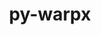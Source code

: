 ---
title: "py-warpx"
layout: cache
categories: [package, develop-2024-08-04]
meta: {"versions": ["23.08"], "compilers": ["gcc@=11.4.0", "gcc@=9.4.0", "oneapi@=2024.2.0"], "oss": ["ubuntu20.04", "ubuntu22.04"], "platforms": ["linux"], "targets": ["neoverse_v1", "neoverse_v2", "ppc64le", "x86_64_v3"], "stacks": ["e4s-neoverse-v2", "e4s-neoverse_v1", "e4s-oneapi", "e4s-power", "root"], "num_specs": 5, "num_specs_by_stack": {"e4s-power": 1, "root": 5, "e4s-neoverse_v1": 1, "e4s-neoverse-v2": 1, "e4s-oneapi": 1}}
spec_details: [{"hash": "aej6lucvshs2lelescsv5csgpzbjpmzi", "compiler": "gcc@=9.4.0", "versions": ["23.08"], "os": "ubuntu20.04", "platform": "linux", "target": "ppc64le", "variants": ["build_system=python_pip", "+mpi"], "stacks": ["e4s-power", "root"], "size": "-", "tarball": "https://binaries.spack.io/develop-2024-08-04/build_cache/linux-ubuntu20.04-ppc64le/gcc-9.4.0/py-warpx-23.08/linux-ubuntu20.04-ppc64le-gcc-9.4.0-py-warpx-23.08-aej6lucvshs2lelescsv5csgpzbjpmzi.spack"}, {"hash": "frn7ang77xywbhuzq5cw2wkub7uwrf7g", "compiler": "gcc@=11.4.0", "versions": ["23.08"], "os": "ubuntu22.04", "platform": "linux", "target": "neoverse_v1", "variants": ["build_system=python_pip", "+mpi"], "stacks": ["root", "e4s-neoverse_v1"], "size": "-", "tarball": "https://binaries.spack.io/develop-2024-08-04/build_cache/linux-ubuntu22.04-neoverse_v1/gcc-11.4.0/py-warpx-23.08/linux-ubuntu22.04-neoverse_v1-gcc-11.4.0-py-warpx-23.08-frn7ang77xywbhuzq5cw2wkub7uwrf7g.spack"}, {"hash": "izp2mxdzbfdnpsnx2an3jqxaam36foxi", "compiler": "gcc@=11.4.0", "versions": ["23.08"], "os": "ubuntu22.04", "platform": "linux", "target": "neoverse_v2", "variants": ["build_system=python_pip", "+mpi"], "stacks": ["root", "e4s-neoverse-v2"], "size": "-", "tarball": "https://binaries.spack.io/develop-2024-08-04/build_cache/linux-ubuntu22.04-neoverse_v2/gcc-11.4.0/py-warpx-23.08/linux-ubuntu22.04-neoverse_v2-gcc-11.4.0-py-warpx-23.08-izp2mxdzbfdnpsnx2an3jqxaam36foxi.spack"}, {"hash": "qb4uva377n7peyrqf52zxtezgrvf7ygl", "compiler": "gcc@=11.4.0", "versions": ["23.08"], "os": "ubuntu22.04", "platform": "linux", "target": "x86_64_v3", "variants": ["build_system=python_pip", "+mpi"], "stacks": ["root"], "size": "-", "tarball": "https://binaries.spack.io/develop-2024-08-04/build_cache/linux-ubuntu22.04-x86_64_v3/gcc-11.4.0/py-warpx-23.08/linux-ubuntu22.04-x86_64_v3-gcc-11.4.0-py-warpx-23.08-qb4uva377n7peyrqf52zxtezgrvf7ygl.spack"}, {"hash": "ynfhxfc7aql7icnhlhqn5qktwuytmxsi", "compiler": "oneapi@=2024.2.0", "versions": ["23.08"], "os": "ubuntu22.04", "platform": "linux", "target": "x86_64_v3", "variants": ["build_system=python_pip", "+mpi"], "stacks": ["e4s-oneapi", "root"], "size": "-", "tarball": "https://binaries.spack.io/develop-2024-08-04/build_cache/linux-ubuntu22.04-x86_64_v3/oneapi-2024.2.0/py-warpx-23.08/linux-ubuntu22.04-x86_64_v3-oneapi-2024.2.0-py-warpx-23.08-ynfhxfc7aql7icnhlhqn5qktwuytmxsi.spack"}]
---